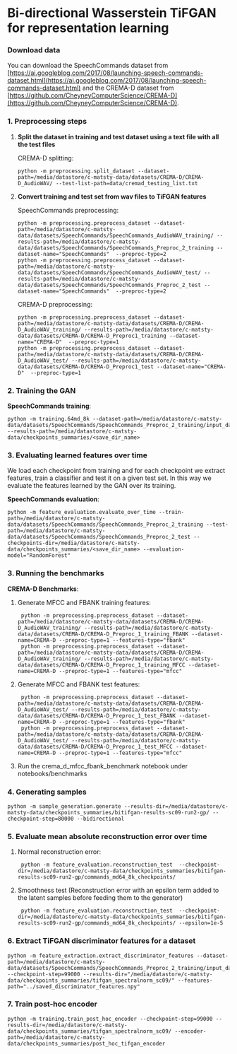 
# Bi-directional Wasserstein TiFGAN for representation learning

### Download data

You can download the SpeechCommands dataset from [https://ai.googleblog.com/2017/08/launching-speech-commands-dataset.html](https://ai.googleblog.com/2017/08/launching-speech-commands-dataset.html) and the CREMA-D dataset from [https://github.com/CheyneyComputerScience/CREMA-D](https://github.com/CheyneyComputerScience/CREMA-D).

### 1. Preprocessing steps

1. **Split the dataset in training and test dataset using a text file with all the test files**
 
    CREMA-D splitting:
	```
	python -m preprocessing.split_dataset --dataset-path=/media/datastore/c-matsty-data/datasets/CREMA-D/CREMA-D_AudioWAV/ --test-list-path=data/cremad_testing_list.txt
	```
2.  **Convert training and test set from wav files to TiFGAN features**
 
    SpeechCommands preprocessing:
	```
	python -m preprocessing.preprocess_dataset --dataset-path=/media/datastore/c-matsty-data/datasets/SpeechCommands/SpeechCommands_AudioWAV_training/ --results-path=/media/datastore/c-matsty-data/datasets/SpeechCommands/SpeechCommands_Preproc_2_training --dataset-name="SpeechCommands"  --preproc-type=2
	python -m preprocessing.preprocess_dataset --dataset-path=/media/datastore/c-matsty-data/datasets/SpeechCommands/SpeechCommands_AudioWAV_test/ --results-path=/media/datastore/c-matsty-data/datasets/SpeechCommands/SpeechCommands_Preproc_2_test --dataset-name="SpeechCommands"  --preproc-type=2
	```
	
    CREMA-D preprocessing:
	```
	python -m preprocessing.preprocess_dataset --dataset-path=/media/datastore/c-matsty-data/datasets/CREMA-D/CREMA-D_AudioWAV_training/ --results-path=/media/datastore/c-matsty-data/datasets/CREMA-D/CREMA-D_Preproc1_training --dataset-name="CREMA-D"  --preproc-type=1
	python -m preprocessing.preprocess_dataset --dataset-path=/media/datastore/c-matsty-data/datasets/CREMA-D/CREMA-D_AudioWAV_test/ --results-path=/media/datastore/c-matsty-data/datasets/CREMA-D/CREMA-D_Preproc1_test --dataset-name="CREMA-D"  --preproc-type=1
	```
  
  
### 2. Training the GAN

**SpeechCommands training**:

	
	python -m training.64md_8k --dataset-path=/media/datastore/c-matsty-data/datasets/SpeechCommands/SpeechCommands_Preproc_2_training/input_data --results-path=/media/datastore/c-matsty-data/checkpoints_summaries/<save_dir_name>
	
	
### 3. Evaluating learned features over time

We load each checkpoint from training and for each checkpoint we extract features, train a classifier and test it on a given test set. In this way we evaluate the features learned by the GAN over its training.

**SpeechCommands evaluation**:

	python -m feature_evaluation.evaluate_over_time --train-path=/media/datastore/c-matsty-data/datasets/SpeechCommands/SpeechCommands_Preproc_2_training --test-path=/media/datastore/c-matsty-data/datasets/SpeechCommands/SpeechCommands_Preproc_2_test --checkpoints-dir=/media/datastore/c-matsty-data/checkpoints_summaries/<save_dir_name> --evaluation-model="RandomForest"
	

	
### 3. Running the benchmarks

**CREMA-D Benchmarks**:

1. Generate MFCC and FBANK training features:
  
        python -m preprocessing.preprocess_dataset --dataset-path=/media/datastore/c-matsty-data/datasets/CREMA-D/CREMA-D_AudioWAV_training/ --results-path=/media/datastore/c-matsty-data/datasets/CREMA-D/CREMA-D_Preproc_1_training_FBANK --dataset-name=CREMA-D --preproc-type=1 --features-type="fbank"
        python -m preprocessing.preprocess_dataset --dataset-path=/media/datastore/c-matsty-data/datasets/CREMA-D/CREMA-D_AudioWAV_training/ --results-path=/media/datastore/c-matsty-data/datasets/CREMA-D/CREMA-D_Preproc_1_training_MFCC --dataset-name=CREMA-D --preproc-type=1 --features-type="mfcc"
 2. Generate MFCC and FBANK test features:
                
         python -m preprocessing.preprocess_dataset --dataset-path=/media/datastore/c-matsty-data/datasets/CREMA-D/CREMA-D_AudioWAV_test/ --results-path=/media/datastore/c-matsty-data/datasets/CREMA-D/CREMA-D_Preproc_1_test_FBANK --dataset-name=CREMA-D --preproc-type=1 --features-type="fbank" 
         python -m preprocessing.preprocess_dataset --dataset-path=/media/datastore/c-matsty-data/datasets/CREMA-D/CREMA-D_AudioWAV_test/ --results-path=/media/datastore/c-matsty-data/datasets/CREMA-D/CREMA-D_Preproc_1_test_MFCC --dataset-name=CREMA-D --preproc-type=1 --features-type="mfcc" 

3. Run the crema_d_mfcc_fbank_benchmark notebook under notebooks/benchmarks


	
### 4. Generating samples

	python -m sample_generation.generate --results-dir=/media/datastore/c-matsty-data/checkpoints_summaries/bitifgan-results-sc09-run2-gp/ --checkpoint-step=80000 --bidirectional

	
### 5. Evaluate mean absolute reconstruction error over time

1. Normal reconstruction error:

        python -m feature_evaluation.reconstruction_test  --checkpoint-dir=/media/datastore/c-matsty-data/checkpoints_summaries/bitifgan-results-sc09-run2-gp/commands_md64_8k_checkpoints/

2. Smoothness test (Reconstruction error with an epsilon term added to the latent samples before feeding them to the generator)

        python -m feature_evaluation.reconstruction_test  --checkpoint-dir=/media/datastore/c-matsty-data/checkpoints_summaries/bitifgan-results-sc09-run2-gp/commands_md64_8k_checkpoints/ --epsilon=1e-5
	
### 6. Extract TiFGAN discriminator features for a dataset

    python -m feature_extraction.extract_discriminator_features --dataset-path=/media/datastore/c-matsty-data/datasets/SpeechCommands/SpeechCommands_Preproc_2_training/input_data/ --checkpoint-step=99000 --results-dir="/media/datastore/c-matsty-data/checkpoints_summaries/tifgan_spectralnorm_sc09/" --features-path="../saved_discriminator_features.npy" 


### 7. Train post-hoc encoder

    python -m training.train_post_hoc_encoder --checkpoint-step=99000 --results-dir=/media/datastore/c-matsty-data/checkpoints_summaries/tifgan_spectralnorm_sc09/ --encoder-path=/media/datastore/c-matsty-data/checkpoints_summaries/post_hoc_tifgan_encoder
